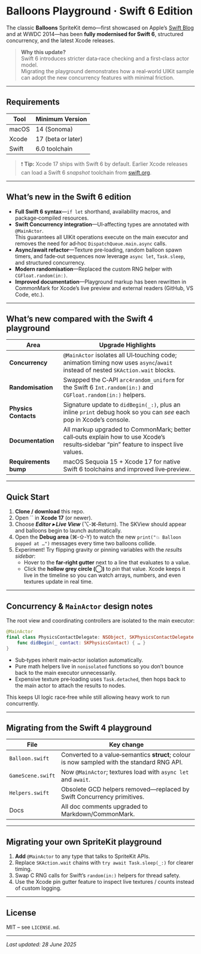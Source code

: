 # Balloons Playground · Swift 6 Edition

The classic **Balloons** SpriteKit demo—first showcased on Apple’s [Swift Blog](https://developer.apple.com/swift/blog/?id=9) and at WWDC 2014—has been **fully modernised for Swift 6**, structured concurrency, and the latest Xcode releases.

> **Why this update?**\
> Swift 6 introduces stricter data‑race checking and a first‑class actor model.\
> Migrating the playground demonstrates how a real‑world UIKit sample can adopt the new concurrency features with minimal friction.

---

## Requirements

| Tool  | Minimum Version    |
| ----- | ------------------ |
| macOS | 14 (Sonoma)        |
| Xcode | 17 (beta or later) |
| Swift | 6.0 toolchain      |

> ❗️ **Tip:** Xcode 17 ships with Swift 6 by default. Earlier Xcode releases can load a Swift 6 *snapshot* toolchain from [swift.org](https://swift.org/download/).

---

## What’s new in the Swift 6 edition

- **Full Swift 6 syntax**—`if let` shorthand, availability macros, and package‑compiled resources.
- **Swift Concurrency integration**—UI‑affecting types are annotated with `@MainActor`.\
  This guarantees all UIKit operations execute on the main executor and removes the need for ad‑hoc `DispatchQueue.main.async` calls.
- **Async/await refactor**—Texture pre‑loading, random balloon spawn timers, and fade‑out sequences now leverage `async let`, `Task.sleep`, and structured concurrency.
- **Modern randomisation**—Replaced the custom RNG helper with `CGFloat.random(in:)`.
- **Improved documentation**—Playground markup has been rewritten in CommonMark for Xcode’s live preview and external readers (GitHub, VS Code, etc.).

---



## What’s new compared with the Swift 4 playground

| Area                  | Upgrade Highlights                                                                                                                   |
| --------------------- | ------------------------------------------------------------------------------------------------------------------------------------ |
| **Concurrency**       | `@MainActor` isolates all UI‑touching code; animation timing now uses `async`/`await` instead of nested `SKAction.wait` blocks.      |
| **Randomisation**     | Swapped the C‑API `arc4random_uniform` for the Swift 6 `Int.random(in:)` and `CGFloat.random(in:)` helpers.                          |
| **Physics Contacts**  | Signature update to `didBegin(_:)`, plus an inline `print` debug hook so you can *see* each pop in Xcode’s console.                  |
| **Documentation**     | All markup upgraded to CommonMark; better call‑outs explain how to use Xcode’s results‑sidebar “pin” feature to inspect live values. |
| **Requirements bump** | macOS Sequoia 15 + Xcode 17 for native Swift 6 toolchains and improved live‑preview.                                                 |

---


## Quick Start

1. **Clone / download** this repo.
2. Open `` in **Xcode 17** (or newer).
3. Choose ***Editor ▸ Live View*** (⌥‑⌘‑Return). The SKView should appear and balloons begin to launch automatically.
4. Open the **Debug area** (⌘‑⇧‑Y) to watch the new `print("💥 Balloon popped at …")` messages every time two balloons collide.
5. Experiment! Try flipping gravity or pinning variables with the *results sidebar*:
   - Hover to the **far‑right gutter** next to a line that evaluates to a value.
   - Click the **hollow grey circle (◯)** to *pin* that value. Xcode keeps it live in the timeline so you can watch arrays, numbers, and even textures update in real time.

---

## Concurrency & `MainActor` design notes

The root view and coordinating controllers are isolated to the main executor:

```swift
@MainActor
final class PhysicsContactDelegate: NSObject, SKPhysicsContactDelegate {
    func didBegin(_ contact: SKPhysicsContact) { … }
}
```

- Sub‑types inherit main‑actor isolation automatically.
- Pure math helpers live in `nonisolated` functions so you don’t bounce back to the main executor unnecessarily.
- Expensive texture pre‑loading uses `Task.detached`, then hops back to the main actor to attach the results to nodes.

This keeps UI logic race‑free while still allowing heavy work to run concurrently.

---

## Migrating from the Swift 4 playground

| File              | Key change                                                                                  |
| ----------------- | ------------------------------------------------------------------------------------------- |
| `Balloon.swift`   | Converted to a value‑semantics **struct**; colour is now sampled with the standard RNG API. |
| `GameScene.swift` | Now `@MainActor`; textures load with `async let` and `await`.                               |
| `Helpers.swift`   | Obsolete GCD helpers removed—replaced by Swift Concurrency primitives.                      |
| Docs              | All doc comments upgraded to Markdown/CommonMark.                                           |

---

## Migrating your own SpriteKit playground

1. **Add** `@MainActor` to any type that talks to SpriteKit APIs.
2. Replace `SKAction.wait` chains with `try await Task.sleep(_:)` for clearer timing.
3. Swap C RNG calls for Swift’s `random(in:)` helpers for thread safety.
4. Use the Xcode pin gutter feature to inspect live textures / counts instead of custom logging.

---


## License

MIT – see `LICENSE.md`.

---

*Last updated: 28 June 2025*

